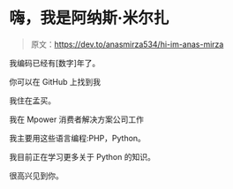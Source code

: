 # 嗨，我是阿纳斯·米尔扎

> 原文：<https://dev.to/anasmirza534/hi-im-anas-mirza>

我编码已经有[数字]年了。

你可以在 GitHub 上找到我

我住在孟买。

我在 Mpower 消费者解决方案公司工作

我主要用这些语言编程:PHP，Python。

我目前正在学习更多关于 Python 的知识。

很高兴见到你。